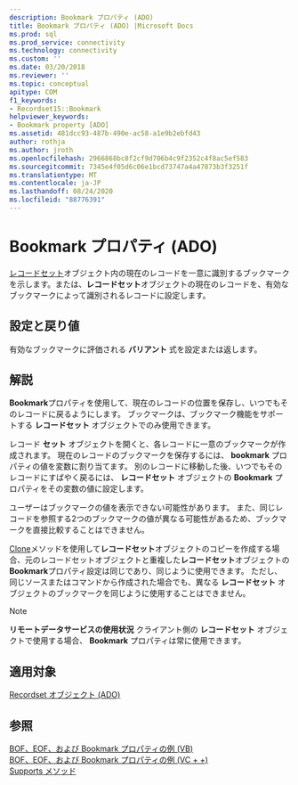 ```yaml
---
description: Bookmark プロパティ (ADO)
title: Bookmark プロパティ (ADO) |Microsoft Docs
ms.prod: sql
ms.prod_service: connectivity
ms.technology: connectivity
ms.custom: ''
ms.date: 03/20/2018
ms.reviewer: ''
ms.topic: conceptual
apitype: COM
f1_keywords:
- Recordset15::Bookmark
helpviewer_keywords:
- Bookmark property [ADO]
ms.assetid: 481dcc93-487b-490e-ac58-a1e9b2ebfd43
author: rothja
ms.author: jroth
ms.openlocfilehash: 2966868bc8f2cf9d706b4c9f2352c4f8ac5ef583
ms.sourcegitcommit: 7345e4f05d6c06e1bcd73747a4a47873b3f3251f
ms.translationtype: MT
ms.contentlocale: ja-JP
ms.lasthandoff: 08/24/2020
ms.locfileid: "88776391"
---
```

# <a name="bookmark-property-ado"></a>Bookmark プロパティ (ADO)
[レコードセット](./recordset-object-ado.md)オブジェクト内の現在のレコードを一意に識別するブックマークを示します。または、**レコードセット**オブジェクトの現在のレコードを、有効なブックマークによって識別されるレコードに設定します。  
  
## <a name="settings-and-return-values"></a>設定と戻り値  
 有効なブックマークに評価される **バリアント** 式を設定または返します。  
  
## <a name="remarks"></a>解説  
 **Bookmark**プロパティを使用して、現在のレコードの位置を保存し、いつでもそのレコードに戻るようにします。 ブックマークは、ブックマーク機能をサポートする **レコードセット** オブジェクトでのみ使用できます。  
  
 レコード **セット** オブジェクトを開くと、各レコードに一意のブックマークが作成されます。 現在のレコードのブックマークを保存するには、 **bookmark** プロパティの値を変数に割り当てます。 別のレコードに移動した後、いつでもそのレコードにすばやく戻るには、 **レコードセット** オブジェクトの **Bookmark** プロパティをその変数の値に設定します。  
  
 ユーザーはブックマークの値を表示できない可能性があります。 また、同じレコードを参照する2つのブックマークの値が異なる可能性があるため、ブックマークを直接比較することはできません。  
  
 [Clone](./clone-method-ado.md)メソッドを使用して**レコードセット**オブジェクトのコピーを作成する場合、元のレコードセットオブジェクトと重複した**レコードセット**オブジェクトの**Bookmark**プロパティ設定は同じであり、同じように使用できます。 ただし、同じソースまたはコマンドから作成された場合でも、異なる **レコードセット** オブジェクトのブックマークを同じように使用することはできません。  
  
> [!NOTE]
>  **リモートデータサービスの使用状況** クライアント側の **レコードセット** オブジェクトで使用する場合、 **Bookmark** プロパティは常に使用できます。  
  
## <a name="applies-to"></a>適用対象  
 [Recordset オブジェクト (ADO)](./recordset-object-ado.md)  
  
## <a name="see-also"></a>参照  
 [BOF、EOF、および Bookmark プロパティの例 (VB)](./bof-eof-and-bookmark-properties-example-vb.md)   
 [BOF、EOF、および Bookmark プロパティの例 (VC + +)](./bof-eof-and-bookmark-properties-example-vc.md)   
 [Supports メソッド](./supports-method.md)